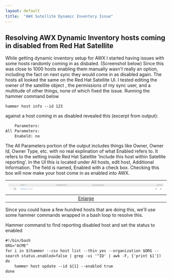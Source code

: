```yaml
---
layout: default
title:  "AWX Satellite Dynamic Inventory Issue"
---
```

## Resolving AWX Dynamic Inventory hosts coming in disabled from Red Hat Satellite

While getting dynamic inventory setup for AWX I started having issues with some hosts randomly coming in as disbaled.  (Screenshot below)
Since this was close to 1000 hosts enabling them manually wasn't really an option, including the fact on next sync they would come in as disabled again.
The hosts all looked the same on the Red Hat Satellite UI. I tested editing the owner of the satellite object , the permissions of my sync user, and a multitude of other things, none of which fixed the issue. 
Running the hammer command below

	hammer host info --id 123

against a host coming in as disabled revealed this (excerpt from output):
 
		Parameters:
	All Parameters:
		Enabeld: no

The All Parameters portion of the output includes things like Owner, Owner Id, Owner Type, etc. with no real explination of what Enabled refers to. It refers to the setting inside Red Hat Satellite 'Include this host within Satellite reporting'.
In the UI this is located under All hosts, edit host, Additional Information. The field is named, Enabled with a check box. Checking this box will now make your host come in as enabled into AWX.


| ![disabled_host.png](/assets/disabled_host.png) | 
|:--:| 
| [Enlarge](/assets/disabled_host.png) |


Since you could have a few hundred hosts that are doing this, we'll use some hammer commands wrapped in a bash loop to resolve this.

Hammer command to find reporting disabled host and set the status to enabled
	
	#!/bin/bash
	ORG="ACME"
	for i in $(hammer --csv host list --thin yes --organization $ORG --search status.enabled=false | grep -vi '^ID' | awk -F, {'print $1'})
	do
        hammer host update --id ${1} --enabled true
	done


